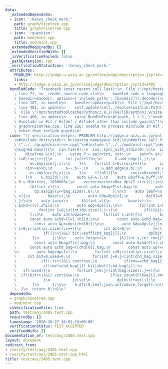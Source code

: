 ```yaml
---
data:
  _extendedDependsOn:
  - icon: ':heavy_check_mark:'
    path: graph/nicetree.cpp
    title: graph/nicetree.cpp
  - icon: ':question:'
    path: mod/mint.cpp
    title: mod/mint.cpp
  _extendedRequiredBy: []
  _extendedVerifiedWith: []
  _isVerificationFailed: false
  _pathExtension: cpp
  _verificationStatusIcon: ':heavy_check_mark:'
  attributes:
    PROBLEM: http://judge.u-aizu.ac.jp/onlinejudge/description.jsp?id=2405
    links:
    - http://judge.u-aizu.ac.jp/onlinejudge/description.jsp?id=2405
  bundledCode: "Traceback (most recent call last):\n  File \"/opt/hostedtoolcache/Python/3.9.2/x64/lib/python3.9/site-packages/onlinejudge_verify/documentation/build.py\"\
    , line 71, in _render_source_code_stat\n    bundled_code = language.bundle(stat.path,\
    \ basedir=basedir, options={'include_paths': [basedir]}).decode()\n  File \"/opt/hostedtoolcache/Python/3.9.2/x64/lib/python3.9/site-packages/onlinejudge_verify/languages/cplusplus.py\"\
    , line 187, in bundle\n    bundler.update(path)\n  File \"/opt/hostedtoolcache/Python/3.9.2/x64/lib/python3.9/site-packages/onlinejudge_verify/languages/cplusplus_bundle.py\"\
    , line 401, in update\n    self.update(self._resolve(pathlib.Path(included), included_from=path))\n\
    \  File \"/opt/hostedtoolcache/Python/3.9.2/x64/lib/python3.9/site-packages/onlinejudge_verify/languages/cplusplus_bundle.py\"\
    , line 400, in update\n    raise BundleErrorAt(path, i + 1, \"unable to process\
    \ #include in #if / #ifdef / #ifndef other than include guards\")\nonlinejudge_verify.languages.cplusplus_bundle.BundleErrorAt:\
    \ graph/nicetree.cpp: line 226: unable to process #include in #if / #ifdef / #ifndef\
    \ other than include guards\n"
  code: "// verification-helper: PROBLEM http://judge.u-aizu.ac.jp/onlinejudge/description.jsp?id=2405\n\
    \n#include <bits/stdc++.h>\nusing namespace std;\n\n#define call_from_test\n#include\
    \ \"../../graph/nicetree.cpp\"\n#include \"../../mod/mint.cpp\"\n#undef call_from_test\n\
    \nsigned main(){\n  cin.tie(0);\n  ios::sync_with_stdio(0);\n\n  int n,m;\n  while(cin>>n>>m,n){\n\
    \    NiceTree G(n);\n    using P = pair<int, int>;\n    set<P> es;\n    for(int\
    \ i=0;i<n;i++){\n      int j=(i+1)%n;\n      G.add_edge(i,j);\n      es.emplace(i,j);\n\
    \      es.emplace(j,i);\n    }\n    for(int i=0;i<m;i++){\n      int a,b;\n  \
    \    cin>>a>>b;\n      a--;b--;\n      G.add_edge(a,b);\n      es.emplace(a,b);\n\
    \      es.emplace(b,a);\n    }\n    if(n&1){\n      cout<<0<<endl;\n      continue;\n\
    \    }\n    G.build();\n    auto &T=G.T;\n    auto &buff=G.buff;\n\n    using\
    \ M = Mint<int, 1000003>;\n    vector<vector<M>> dps(T.size());\n\n    auto base=\n\
    \      [&](int v){\n        const auto &bag=T[v].bag;\n        auto &dp=dps[v];\n\
    \        dp.assign(1<<bag.size(),0);\n      };\n\n    auto leaf=\n      [&](int\
    \ v){\n        base(v);\n        auto &dp=dps[v];\n        dp[0]=M(1);\n     \
    \ };\n\n    auto join=\n      [&](int v){\n        base(v);\n        const auto\
    \ &chd=T[v].child;\n        auto &dp=dps[v];\n\n        for(int i=0;i<(int)dp.size();i++)\n\
    \          for(int j=0;j<(int)dp.size();j++)\n            if((i&j)==0) dp[i|j]+=dps[chd[0]][i]*dps[chd[1]][j];\n\
    \      };\n\n    auto introduce=\n      [&](int v,int){\n        base(v);\n  \
    \      const auto &chd=T[v].child;\n\n        const auto &chd_bag=T[chd[0]].bag;\n\
    \        const auto &pr=dps[chd[0]];\n\n        auto &dp=dps[v];\n        for(int\
    \ i=0;i<(int)pr.size();i++){\n          int bit=0;\n          for(int j=0;j<(int)chd_bag.size();j++)\n\
    \            if((i>>j)&1) bit|=buff[chd_bag[j]];\n          dp[bit]=pr[i];\n \
    \       }\n      };\n\n    auto forget=\n      [&](int v,int rmv){\n        base(v);\n\
    \        const auto &bag=T[v].bag;\n        const auto &chd=T[v].child;\n\n  \
    \      const auto &chd_bag=T[chd[0]].bag;\n        const auto &pr=dps[chd[0]];\n\
    \n        auto &dp=dps[v];\n        for(int i=0;i<(int)pr.size();i++){\n     \
    \     int bit=0,used=0;\n          for(int j=0;j<(int)chd_bag.size();j++){\n \
    \           if((~i>>j)&1) continue;\n            if(rmv==chd_bag[j]) used=1;\n\
    \            if(rmv!=chd_bag[j]) bit|=buff[chd_bag[j]];\n          }\n       \
    \   if(!used){\n            for(int j=0;j<(int)bag.size();j++){\n            \
    \  if((bit>>j)&1) continue;\n              if(es.count(P(bag[j],rmv))) dp[bit|(1<<j)]+=pr[i];\n\
    \            }\n          }else{\n            dp[bit]+=pr[i];\n          }\n \
    \       }\n      };\n\n    G.dfs(0,leaf,join,introduce,forget);\n\n    cout<<dps[0][1]<<endl;\n\
    \  }\n  return 0;\n}\n"
  dependsOn:
  - graph/nicetree.cpp
  - mod/mint.cpp
  isVerificationFile: true
  path: test/aoj/2405.test.cpp
  requiredBy: []
  timestamp: '2020-10-27 16:01:15+09:00'
  verificationStatus: TEST_ACCEPTED
  verifiedWith: []
documentation_of: test/aoj/2405.test.cpp
layout: document
redirect_from:
- /verify/test/aoj/2405.test.cpp
- /verify/test/aoj/2405.test.cpp.html
title: test/aoj/2405.test.cpp
---
```

